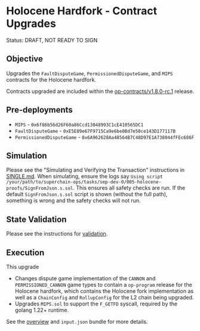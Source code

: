 # Holocene Hardfork - Contract Upgrades

Status: DRAFT, NOT READY TO SIGN

## Objective

Upgrades the `FaultDisputeGame`, `PermissionedDisputeGame`, and `MIPS` contracts for the Holocene hardfork.

Contracts upgraded are included within the
[op-contracts/v1.8.0-rc.1](https://github.com/ethereum-optimism/optimism/tree/op-contracts/v1.8.0-rc.1) release.

## Pre-deployments

- `MIPS` - `0x6f86b56d26F60a86Ccd13048993C1cE410565DC1`
- `FaultDisputeGame` - `0xE5E89e67F9715Ca9e6be0Bd7e50ce143D177117B`
- `PermissionedDisputeGame` - `0x6A962628Aa48564B7C48D97E1A738044fFEc686F`

## Simulation

Please see the "Simulating and Verifying the Transaction" instructions in [SINGLE.md](../../../SINGLE.md).
When simulating, ensure the logs say `Using script /your/path/to/superchain-ops/tasks/sep-dev-0/005-holocene-proofs/SignFromJson.s.sol`.
This ensures all safety checks are run. If the default `SignFromJson.s.sol` script is shown (without the full path), something is wrong and the safety checks will not run.

## State Validation

Please see the instructions for [validation](./VALIDATION.md).

## Execution

This upgrade
* Changes dispute game implementation of the `CANNON` and `PERMISSIONED_CANNON` game types to contain a `op-program` release for the Holocene hardfork, which contains
  the Holocene fork implementation as well as a `ChainConfig` and `RollupConfig` for the L2 chain being upgraded.
* Upgrades `MIPS.sol` to support the `F_GETFD` syscall, required by the golang 1.22+ runtime.

See the [overview](./OVERVIEW.md) and `input.json` bundle for more details.
